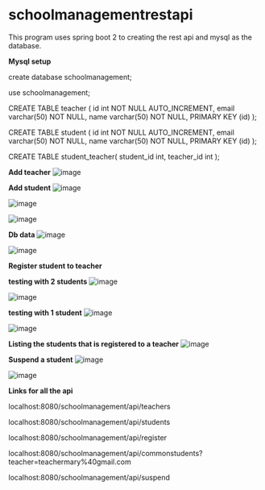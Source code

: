 # schoolmanagementrestapi
This program uses spring boot 2 to creating the rest api and mysql as the database.

**Mysql setup**

create database schoolmanagement;

use schoolmanagement;

CREATE TABLE teacher (
    id int NOT NULL AUTO_INCREMENT,
    email varchar(50) NOT NULL,
	name varchar(50) NOT NULL,
	PRIMARY KEY (id)
);

CREATE TABLE student (
    id int NOT NULL AUTO_INCREMENT,
    email varchar(50) NOT NULL,
	name varchar(50) NOT NULL,
	PRIMARY KEY (id)
);


CREATE TABLE student_teacher(
	student_id int,
	teacher_id int
);

**Add teacher**
![image](https://user-images.githubusercontent.com/88640243/211831730-75a0e49e-13a6-414d-9321-31f621fa27a7.png)

**Add student**
![image](https://user-images.githubusercontent.com/88640243/211831966-b17b9ec4-1f8f-41f3-97ce-fd2a74534925.png)

![image](https://user-images.githubusercontent.com/88640243/211832070-1404cdb1-16d4-4fee-ae55-da9aca2a7628.png)

![image](https://user-images.githubusercontent.com/88640243/211832164-33de55af-8b34-4138-9b02-8ad78be7a407.png)

**Db data**
![image](https://user-images.githubusercontent.com/88640243/211832772-a5a89538-4a08-4e7e-bcba-313a2e690a62.png)

![image](https://user-images.githubusercontent.com/88640243/211832866-a7025429-baee-4f27-ada0-89b24b0119a1.png)

**Register student to teacher**

**testing with 2 students**
![image](https://user-images.githubusercontent.com/88640243/211833572-3d8542db-d03c-48f0-8a9a-efbfc64ac9b0.png)

![image](https://user-images.githubusercontent.com/88640243/211833297-c5ac211e-3e65-4b7a-9861-29e6d3b27565.png)

**testing with 1 student**
![image](https://user-images.githubusercontent.com/88640243/211833781-a47394d0-ec0c-4a40-b9a3-e7ef93743827.png)

![image](https://user-images.githubusercontent.com/88640243/211833947-a36bd23b-c487-4b9c-a44c-6096ac6c40e2.png)

**Listing the students that is registered to a teacher**
![image](https://user-images.githubusercontent.com/88640243/211834237-56933b9d-4cae-4014-b8ad-95b0cd17547f.png)

**Suspend a student**
![image](https://user-images.githubusercontent.com/88640243/211834374-fc612fa4-0077-4759-9cd8-282007bed536.png)

![image](https://user-images.githubusercontent.com/88640243/211834436-39be25a7-b181-4db0-92a7-c12333bb302d.png)

**Links for all the api**

localhost:8080/schoolmanagement/api/teachers

localhost:8080/schoolmanagement/api/students

localhost:8080/schoolmanagement/api/register

localhost:8080/schoolmanagement/api/commonstudents?teacher=teachermary%40gmail.com

localhost:8080/schoolmanagement/api/suspend


